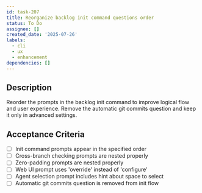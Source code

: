 ```yaml
---
id: task-207
title: Reorganize backlog init command questions order
status: To Do
assignee: []
created_date: '2025-07-26'
labels:
  - cli
  - ux
  - enhancement
dependencies: []
---
```


## Description

Reorder the prompts in the backlog init command to improve logical flow and user experience. Remove the automatic git commits question and keep it only in advanced settings.

## Acceptance Criteria

- [ ] Init command prompts appear in the specified order
- [ ] Cross-branch checking prompts are nested properly
- [ ] Zero-padding prompts are nested properly
- [ ] Web UI prompt uses 'override' instead of 'configure'
- [ ] Agent selection prompt includes hint about space to select
- [ ] Automatic git commits question is removed from init flow
